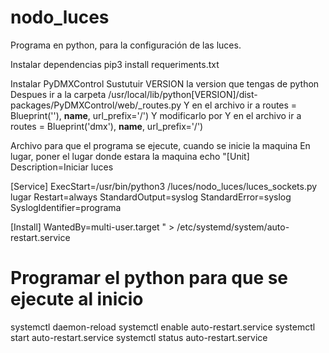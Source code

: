 # nodo_luces
Programa en python, para la configuración de las luces.

Instalar dependencias 
pip3 install requeriments.txt

Instalar PyDMXControl
Sustutuir VERSION la version que tengas de python
Despues ir a la carpeta /usr/local/lib/python[VERSION]/dist-packages/PyDMXControl/web/_routes.py
Y en el archivo ir a routes = Blueprint(''), __name__, url_prefix='/')
Y modificarlo por
Y en el archivo ir a routes = Blueprint('dmx'), __name__, url_prefix='/')

Archivo para que el programa se ejecute, cuando se inicie la maquina
En lugar, poner el lugar donde estara la maquina
echo "[Unit]
Description=Iniciar luces

[Service]
ExecStart=/usr/bin/python3 /luces/nodo_luces/luces_sockets.py lugar
Restart=always
StandardOutput=syslog
StandardError=syslog
SyslogIdentifier=programa

[Install]
WantedBy=multi-user.target
" > /etc/systemd/system/auto-restart.service

# Programar el python para que se ejecute al inicio
systemctl daemon-reload
systemctl enable auto-restart.service
systemctl start auto-restart.service
systemctl status auto-restart.service
